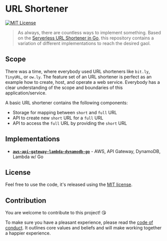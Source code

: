 # URL Shortener

[![MIT License](https://badgen.now.sh/badge/License/MIT/blue)](https://github.com/superluminar-io/url-shortener/blob/master/LICENSE.md)

> As always, there are countless ways to implement something. Based on the [Serverless URL Shortener in Go](https://github.com/superluminar-io/godays-workshop), this repository contains a variation of different implementations to reach the desired gaol.

## Scope

There was a time, where everybody used URL shorteners like `bit.ly`, `TinyURL`, or `ow.ly`. The feature set of an URL shortener is perfect as an example how to create, host, and operate a web service. Everybody has a clear understanding of the scope and boundaries of this application/service.

A basic URL shortener contains the following components:

* Storage for mapping between `short` and `full` URL
* API to create new `short` URL for a `full` URL
* API to access the `full` URL by providing the `short` URL

## Implementations

* [**`aws-api-gateway-lambda-dynamodb-go`**](src/aws-api-gateway-lambda-dynamodb-go) - AWS, API Gateway, DynamoDB, Lambda w/ Go

## License

Feel free to use the code, it's released using the [MIT license](LICENSE.md).

## Contribution

You are welcome to contribute to this project! 😘 

To make sure you have a pleasant experience, please read the [code of conduct](CODE_OF_CONDUCT.md). It outlines core values and beliefs and will make working together a happier experience.
